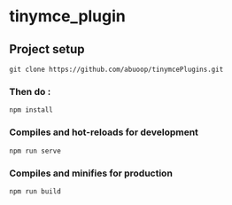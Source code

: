 # tinymce_plugin

## Project setup
```
git clone https://github.com/abuoop/tinymcePlugins.git

```
### Then do :
```
npm install
```

### Compiles and hot-reloads for development
```
npm run serve
```

### Compiles and minifies for production
```
npm run build
```
